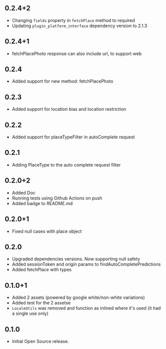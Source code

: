 ## 0.2.4+2

* Changing `fields` property in `fetchPlace` method to required
* Updating `plugin_platform_interface` dependency version to 2.1.3

## 0.2.4+1

* fetchPlacePhoto response can also include url, to support web

## 0.2.4

* Added support for new method: fetchPlacePhoto

## 0.2.3

* Added support for location bias and location restriction

## 0.2.2

* Added support for placeTypeFilter in autoComplete request

## 0.2.1

* Adding PlaceType to the auto complete request filter

## 0.2.0+2

* Added Doc
* Running tests using Github Actions on push
* Added badge to README.md

## 0.2.0+1

* Fixed null cases with place object

## 0.2.0

* Upgraded dependencies versions. Now supporting null safety
* Added sessionToken and origin params to findAutoCompletePredictions
* Added fetchPlace with types

## 0.1.0+1

* Added 2 assets (powered by google white/non-white variations)
* Added test for the 2 assetse
* `LocaleUtils` was removed and function as inlined where it's used (it had a single use only)

## 0.1.0

* Initial Open Source release.
